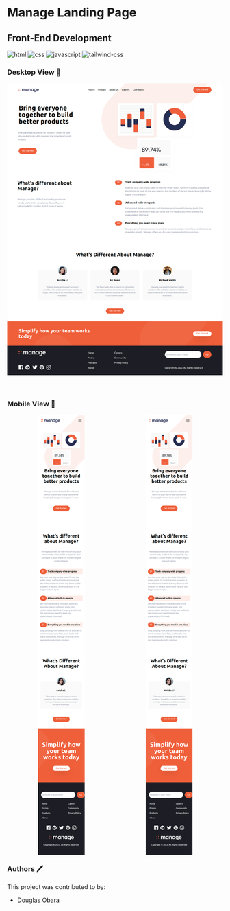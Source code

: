 # Manage Landing Page

## Front-End Development

![html](https://img.shields.io/badge/HTML5-E34F26?style=for-the-badge&logo=html5&logoColor=white)
![css](https://img.shields.io/badge/CSS3-1572B6?style=for-the-badge&logo=css3&logoColor=white)
![javascript](https://img.shields.io/badge/JavaScript-323330?style=for-the-badge&logo=javascript&logoColor=F7DF1E)
![tailwind-css](https://img.shields.io/badge/tailwind_css-06B6D4?style=for-the-badge&logo=tailwind-css&logoColor=white)

### Desktop View 👀
<img src="./img/screenshots/manage-desktop-view.png"/>

&nbsp;

### Mobile View 👀
<div align="center" style="display: flex; justify-content:space-around">
<img src="./img/screenshots/Manage-mobile-view.png"/><img src="./img/screenshots/Manage-mobile-view.png"/>
</div>

### Authors 🖊️

This project was contributed to by:

- [Douglas Obara](https://github.com/douglas254/)
